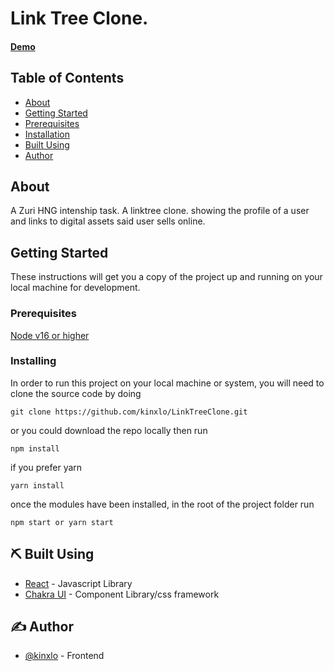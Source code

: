 # Link Tree Clone.

#### [Demo](https://rad-empanada-70020f.netlify.app)

## Table of Contents

- [About](#about)
- [Getting Started](#getting_started)
- [Prerequisites](#prerequisites)
- [Installation](#installing)
- [Built Using](#built_using)
- [Author](#author)

## About <a name = "about"></a>

A Zuri HNG intenship task.
A linktree clone.
showing the profile of a user and links to digital assets said user sells online.

## Getting Started <a name = "getting_started"></a>

These instructions will get you a copy of the project up and running on your local machine for development.

### Prerequisites <a name = "prerequisites"></a>

[Node v16 or higher](https://nodejs.org/en/)

### Installing <a name = "installing"></a>

In order to run this project on your local machine or system, you will need to clone the source code by doing

```
git clone https://github.com/kinxlo/LinkTreeClone.git
```

or you could download the repo locally then run

```
npm install
```

if you prefer yarn

```
yarn install
```

once the modules have been installed, in the root of the project folder run

```
npm start or yarn start
```

## ⛏️ Built Using <a name = "built_using"></a>

- [React](https://reactjs.org/) - Javascript Library
- [Chakra UI](https://chakra-ui.com/) - Component Library/css framework

## ✍️ Author <a name = "authors"></a>

- [@kinxlo](https://github.com/kinxlo) - Frontend
